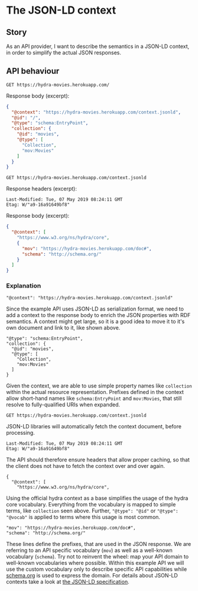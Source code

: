 # The JSON-LD context

## Story

As an API provider, I want to describe the semantics in a JSON-LD context, in order to simplify the actual JSON responses.

## API behaviour

```http
GET https://hydra-movies.herokuapp.com/
```

Response body (excerpt):

```json
{
  "@context": "https://hydra-movies.herokuapp.com/context.jsonld",
  "@id": "/",
  "@type": "schema:EntryPoint",
  "collection": {
    "@id": "movies",
    "@type": [
      "Collection",
      "mov:Movies"
    ]
  }
}
```

```http
GET https://hydra-movies.herokuapp.com/context.jsonld
```

Response headers (excerpt):

```http
Last-Modified: Tue, 07 May 2019 08:24:11 GMT
Etag: W/"a9-16a91649bf8"
```

Response body (excerpt):

```json
{
  "@context": [
    "https://www.w3.org/ns/hydra/core",
    {
      "mov": "https://hydra-movies.herokuapp.com/doc#",
      "schema": "http://schema.org/"
    }
  ]
}
```

### Explanation

```
"@context": "https://hydra-movies.herokuapp.com/context.jsonld"
```

Since the example API uses JSON-LD as serialization format, we need to add a context to the response body to enrich the JSON properties with RDF semantics. A context might get large, so it is a good idea to move it to it's own document and link to it, like shown above.

```
"@type": "schema:EntryPoint",
"collection": {
  "@id": "movies",
  "@type": [
    "Collection",
    "mov:Movies"
  ]
}
```

Given the context, we are able to use simple property names like `collection` within the actual resource representation. Prefixes defined in the context allow short-hand names like `schema:EntryPoint` and `mov:Movies`, that still resolve to fully-qualified URIs when expanded.

```http
GET https://hydra-movies.herokuapp.com/context.jsonld
```

JSON-LD libraries will automatically fetch the context document, before processing.

```http
Last-Modified: Tue, 07 May 2019 08:24:11 GMT
Etag: W/"a9-16a91649bf8"
```

The API should therefore ensure headers that allow proper caching, so that the client does not have to fetch the context over and over again.

```
{
  "@context": [
    "https://www.w3.org/ns/hydra/core",
```

Using the official hydra context as a base simplifies the usage of the hydra core vocabulary. Everything from the vocabulary is mapped to simple terms, like `collection` seen above. Further, `"@type": "@id"` or `"@type": "@vocab"` is applied to terms where this usage is most common.

```
"mov": "https://hydra-movies.herokuapp.com/doc#",
"schema": "http://schema.org/"
```

These lines define the prefixes, that are used in the JSON response. We are referring to an API specific vocabulary (`mov`) as well as a well-known vocabulary (`schema`). Try not to reinvent the wheel: map your API domain to well-known vocabularies where possible. Within this example API we will use the custom vocabulary only to describe specific API capabilities while [schema.org](http://schema.org/) is used to express the domain. For details about JSON-LD contexts take a look at [the JSON-LD specification](https://w3c.github.io/json-ld-syntax/#the-context).
